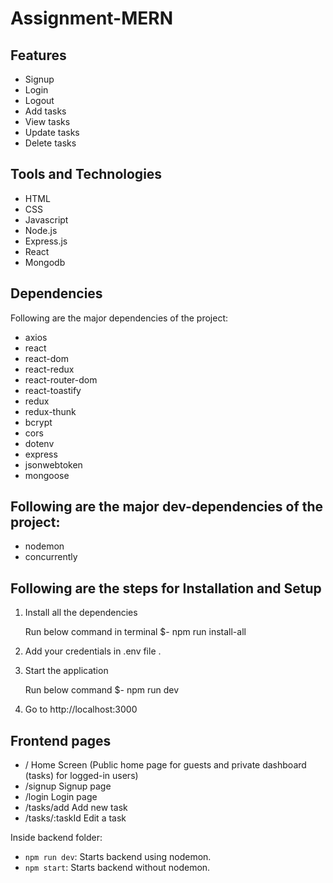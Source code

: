 # Assignment-MERN

## Features

- Signup
- Login
- Logout
- Add tasks
- View tasks
- Update tasks
- Delete tasks


## Tools and Technologies

- HTML
- CSS
- Javascript
- Node.js
- Express.js
- React
- Mongodb

## Dependencies

Following are the major dependencies of the project:

- axios
- react
- react-dom
- react-redux
- react-router-dom
- react-toastify
- redux
- redux-thunk
- bcrypt
- cors
- dotenv
- express
- jsonwebtoken
- mongoose

## Following are the major dev-dependencies of the project:

- nodemon
- concurrently

## Following are the steps for Installation and Setup

1. Install all the dependencies

   Run below command in terminal
  $- npm run install-all
   

2.  Add your credentials in .env file .

3. Start the application

   Run below command
  $- npm run dev
  

4. Go to http://localhost:3000



## Frontend pages

- /                 Home Screen (Public home page for guests and private dashboard (tasks) for logged-in users)
- /signup           Signup page
- /login            Login page
- /tasks/add        Add new task
- /tasks/:taskId    Edit a task



Inside backend folder:

- `npm run dev`: Starts backend using nodemon.
- `npm start`: Starts backend without nodemon.


